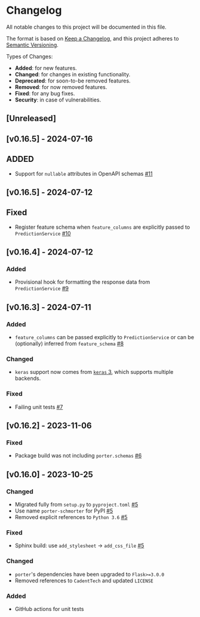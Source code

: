 # Changelog

All notable changes to this project will be documented in this file.

The format is based on [Keep a Changelog](https://keepachangelog.com/en/1.0.0/),
and this project adheres to [Semantic Versioning](https://semver.org/spec/v2.0.0.html).

Types of Changes:
- **Added**: for new features.
- **Changed**: for changes in existing functionality.
- **Deprecated**: for soon-to-be removed features.
- **Removed**: for now removed features.
- **Fixed**: for any bug fixes.
- **Security**: in case of vulnerabilities.

## [Unreleased]

## [v0.16.5] - 2024-07-16

## ADDED

- Support for `nullable` attributes in OpenAPI schemas [#11](https://github.com/dantegates/porter/pull/11)

## [v0.16.5] - 2024-07-12

## Fixed

- Register feature schema when `feature_columns` are explicitly passed to `PredictionService` [#10](https://github.com/dantegates/porter/pull/10)

## [v0.16.4] - 2024-07-12

### Added
- Provisional hook for formatting the response data from `PredictionService` [#9](https://github.com/dantegates/porter/pull/9)

## [v0.16.3] - 2024-07-11

### Added
- `feature_columns` can be passed explicitly to `PredictionService` or can be (optionally) inferred from `feature_schema` [#8](https://github.com/dantegates/porter/pull/8)

### Changed
- `keras` support now comes from [`keras` 3](https://keras.io/getting_started/#installing-keras-3), which supports multiple backends.

### Fixed
- Failing unit tests [#7](https://github.com/dantegates/porter/pull/7)

## [v0.16.2] - 2023-11-06

### Fixed
- Package build was not including `porter.schemas` [#6](https://github.com/dantegates/porter/pull/6)

## [v0.16.0] - 2023-10-25

### Changed
- Migrated fully from `setup.py` to `pyproject.toml` [#5](https://github.com/dantegates/porter/pull/5)
- Use name `porter-schmorter` for PyPI [#5](https://github.com/dantegates/porter/pull/5)
- Removed explicit references to `Python 3.6` [#5](https://github.com/dantegates/porter/pull/5)

### Fixed
- Sphinx build: use `add_stylesheet` -> `add_css_file` [#5](https://github.com/dantegates/porter/pull/5)

### Changed
- `porter`'s dependencies have been upgraded to `Flask>=3.0.0`
- Removed references to `CadentTech` and updated `LICENSE`

### Added
- GitHub actions for unit tests
